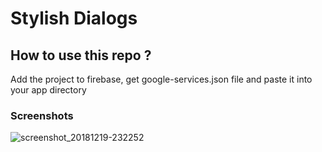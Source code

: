 # Stylish Dialogs

## How to use this repo ?

Add the project to firebase, get google-services.json file and paste it into your app directory

### Screenshots

![screenshot_20181219-232252](https://user-images.githubusercontent.com/8137504/50238648-01426280-03e6-11e9-893e-857a1f3c088e.png)
